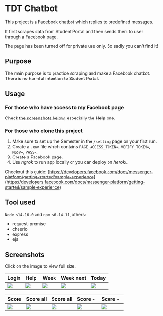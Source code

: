 # TDT Chatbot
This project is a Facebook chatbot which replies to predefined messages. 

It first scrapes data from Student Portal and then sends them to user through a Facebook page.

The page has been turned off for private use only. So sadly you can't find it!

## Purpose
The main purpose is to practice scraping and make a Facebook chatbot. There is no harmful intention to Student Portal.

## Usage
### For those who have access to my Facebook page
Check [the screenshots below](#screenshots), especially the **Help** one.

### For those who clone this project
1. Make sure to set up the Semester in the ```/setting``` page on your first run.
2. Create a ```.env``` file which contains ```PAGE_ACCESS_TOKEN=```, ```VERIFY_TOKEN=```, ```MSSV=```, ```PASS=```.
3. Create a Facebook page.
4. Use *ngrok* to run app locally or you can deploy on *heroku*.

Checkout this guide: [https://developers.facebook.com/docs/messenger-platform/getting-started/sample-experience](https://developers.facebook.com/docs/messenger-platform/getting-started/sample-experience)

## Tool used
```Node v14.16.0``` and ```npm v6.14.11```, others:
- request-promise 
- cheerio 
- express
- ejs

## Screenshots
Click on the image to view full size.

Login                        | Help&nbsp;                  | Week                        | Week next                        | Today
---------------------------- | --------------------------- | --------------------------- | -------------------------------- | ------------------------------
![](screenshots/1_login.jpg) | ![](screenshots/2_help.jpg) | ![](screenshots/3_week.jpg) | ![](screenshots/4_week-next.jpg) | ![](screenshots/5_weekday.jpg)

Score                        | Score all                        | Score all                        | Score -&nbsp;                       | Score -&nbsp;
---------------------------- | -------------------------------- | -------------------------------- | ----------------------------------- | -----------------------------------
![](screenshots/6_score.jpg) | ![](screenshots/7_score-all.jpg) | ![](screenshots/8_score-all.jpg) | ![](screenshots/9_score-custom.jpg) | ![](screenshots/10_score-custom.jpg)
